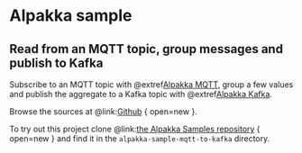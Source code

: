 # Alpakka sample

## Read from an MQTT topic, group messages and publish to Kafka

Subscribe to an MQTT topic with @extref[Alpakka MQTT](alpakka:/mqtt.html), group a few values and publish the aggregate to a Kafka topic with @extref[Alpakka Kafka](alpakka-kafka:).

Browse the sources at @link:[Github](https://github.com/akka/alpakka-samples/tree/master/alpakka-sample-mqtt-to-kafka) { open=new }.

To try out this project clone @link:[the Alpakka Samples repository](https://github.com/akka/alpakka-samples) { open=new } and find it in the `alpakka-sample-mqtt-to-kafka` directory.
